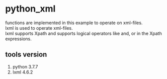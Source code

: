 # python_xml
functions are implemented in this example to operate on xml-files.  
lxml is used to operate xml-files.  
lxml supports Xpath and supports logical operators like and, or in the Xpath expressions.  

## tools version
1. python 3.7.7
1. lxml 4.6.2 
 
